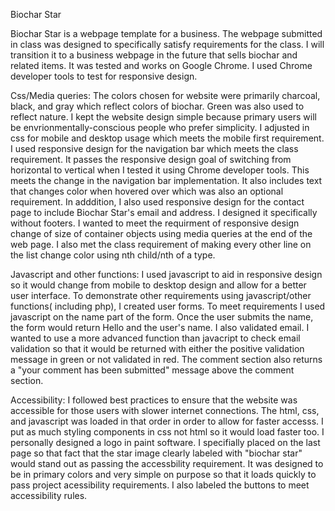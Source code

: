 Biochar Star

Biochar Star is a webpage template for a business.  The webpage submitted in class was designed to specifically satisfy requirements for the class.  I will  transition it to a business webpage in the future that sells biochar and related items.  It was tested and works on Google Chrome. I used Chrome developer tools to test for responsive design.    

Css/Media queries: 
     The colors chosen for website were primarily charcoal, black, and gray which reflect colors of biochar.  Green was also used to reflect nature.  I kept the website design simple because primary users will be envrionmentally-conscious people who prefer simplicity. I adjusted in css for mobile and desktop usage which meets the mobile first requirement. I used responsive design for the navigation bar which meets the class requirement.  It passes the responsive design goal of switching from horizontal to vertical when I tested it using Chrome developer tools. This meets the change in the navigation bar implementation.  It also  includes text that changes color when hovered over which was also an optional requirement. In adddition, I  also used responsive design for the contact page to include  Biochar Star's email and address. I designed it specifically without footers.  I wanted to meet the requirment of responsive design change of size of container objects using media queries at the end of the web page.   I also met the class requirement of making every other line on the list change color using nth child/nth of a type.  	    


Javascript and other functions:
     I used javascript to aid in responsive design so it would change from mobile to desktop design  and allow for a better user interface. To demonstrate other requirements using javascript/other functions( including php), I created user forms.  To meet requirements I used javascript on the name part of the form.  Once the user submits the name, the form would return Hello and the user's name.   I also validated email. I wanted to use a more advanced function than javacript to  check email validation so that it would be returned with either the positive validation message in green or not validated in red.  The comment section also returns a "your comment has been submitted" message above the comment section. 

  

Accessibility: 
     I followed best practices to ensure that the website was accessible for those users with slower internet connections. The html, css, and javascript was loaded in that order in order to allow for faster accesss.  I put as much styling components in css not html so it would load faster too.   I  personally designed a logo in  paint software.  I specifially placed on the last page so that fact that the star image clearly labeled with "biochar star" would stand out as passing the accessbility requirement.  It was  designed to be in primary colors and very simple on purpose  so that it loads quickly to pass project acessibility requirements.  I also  labeled the  buttons to meet accessibility rules.    


